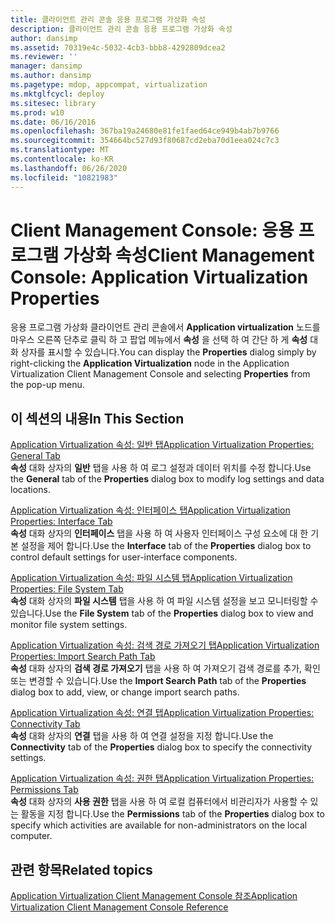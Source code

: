 ```yaml
---
title: 클라이언트 관리 콘솔 응용 프로그램 가상화 속성
description: 클라이언트 관리 콘솔 응용 프로그램 가상화 속성
author: dansimp
ms.assetid: 70319e4c-5032-4cb3-bbb8-4292809dcea2
ms.reviewer: ''
manager: dansimp
ms.author: dansimp
ms.pagetype: mdop, appcompat, virtualization
ms.mktglfcycl: deploy
ms.sitesec: library
ms.prod: w10
ms.date: 06/16/2016
ms.openlocfilehash: 367ba19a24680e81fe1faed64ce949b4ab7b9766
ms.sourcegitcommit: 354664bc527d93f80687cd2eba70d1eea024c7c3
ms.translationtype: MT
ms.contentlocale: ko-KR
ms.lasthandoff: 06/26/2020
ms.locfileid: "10821983"
---
```

# <span data-ttu-id="67c5b-103">Client Management Console: 응용 프로그램 가상화 속성</span><span class="sxs-lookup"><span data-stu-id="67c5b-103">Client Management Console: Application Virtualization Properties</span></span>


<span data-ttu-id="67c5b-104">응용 프로그램 가상화 클라이언트 관리 콘솔에서 **Application virtualization** 노드를 마우스 오른쪽 단추로 클릭 하 고 팝업 메뉴에서 **속성** 을 선택 하 여 간단 하 게 **속성** 대화 상자를 표시할 수 있습니다.</span><span class="sxs-lookup"><span data-stu-id="67c5b-104">You can display the **Properties** dialog simply by right-clicking the **Application Virtualization** node in the Application Virtualization Client Management Console and selecting **Properties** from the pop-up menu.</span></span>

## <span data-ttu-id="67c5b-105">이 섹션의 내용</span><span class="sxs-lookup"><span data-stu-id="67c5b-105">In This Section</span></span>


<a href="" id="application-virtualization-properties--general-tab"></a>[<span data-ttu-id="67c5b-106">Application Virtualization 속성: 일반 탭</span><span class="sxs-lookup"><span data-stu-id="67c5b-106">Application Virtualization Properties: General Tab</span></span>](application-virtualization-properties-general-tab.md)  
<span data-ttu-id="67c5b-107">**속성** 대화 상자의 **일반** 탭을 사용 하 여 로그 설정과 데이터 위치를 수정 합니다.</span><span class="sxs-lookup"><span data-stu-id="67c5b-107">Use the **General** tab of the **Properties** dialog box to modify log settings and data locations.</span></span>

<a href="" id="application-virtualization-properties--interface-tab"></a>[<span data-ttu-id="67c5b-108">Application Virtualization 속성: 인터페이스 탭</span><span class="sxs-lookup"><span data-stu-id="67c5b-108">Application Virtualization Properties: Interface Tab</span></span>](application-virtualization-properties-interface-tab.md)  
<span data-ttu-id="67c5b-109">**속성** 대화 상자의 **인터페이스** 탭을 사용 하 여 사용자 인터페이스 구성 요소에 대 한 기본 설정을 제어 합니다.</span><span class="sxs-lookup"><span data-stu-id="67c5b-109">Use the **Interface** tab of the **Properties** dialog box to control default settings for user-interface components.</span></span>

<a href="" id="application-virtualization-properties--file-system-tab"></a>[<span data-ttu-id="67c5b-110">Application Virtualization 속성: 파일 시스템 탭</span><span class="sxs-lookup"><span data-stu-id="67c5b-110">Application Virtualization Properties: File System Tab</span></span>](application-virtualization-properties-file-system-tab.md)  
<span data-ttu-id="67c5b-111">**속성** 대화 상자의 **파일 시스템** 탭을 사용 하 여 파일 시스템 설정을 보고 모니터링할 수 있습니다.</span><span class="sxs-lookup"><span data-stu-id="67c5b-111">Use the **File System** tab of the **Properties** dialog box to view and monitor file system settings.</span></span>

<a href="" id="application-virtualization-properties--import-search-path-tab"></a>[<span data-ttu-id="67c5b-112">Application Virtualization 속성: 검색 경로 가져오기 탭</span><span class="sxs-lookup"><span data-stu-id="67c5b-112">Application Virtualization Properties: Import Search Path Tab</span></span>](application-virtualization-properties-import-search-path-tab.md)  
<span data-ttu-id="67c5b-113">**속성** 대화 상자의 **검색 경로 가져오기** 탭을 사용 하 여 가져오기 검색 경로를 추가, 확인 또는 변경할 수 있습니다.</span><span class="sxs-lookup"><span data-stu-id="67c5b-113">Use the **Import Search Path** tab of the **Properties** dialog box to add, view, or change import search paths.</span></span>

<a href="" id="application-virtualization-properties--connectivity-tab"></a>[<span data-ttu-id="67c5b-114">Application Virtualization 속성: 연결 탭</span><span class="sxs-lookup"><span data-stu-id="67c5b-114">Application Virtualization Properties: Connectivity Tab</span></span>](application-virtualization-properties-connectivity-tab.md)  
<span data-ttu-id="67c5b-115">**속성** 대화 상자의 **연결** 탭을 사용 하 여 연결 설정을 지정 합니다.</span><span class="sxs-lookup"><span data-stu-id="67c5b-115">Use the **Connectivity** tab of the **Properties** dialog box to specify the connectivity settings.</span></span>

<a href="" id="application-virtualization-properties--permissions-tab"></a>[<span data-ttu-id="67c5b-116">Application Virtualization 속성: 권한 탭</span><span class="sxs-lookup"><span data-stu-id="67c5b-116">Application Virtualization Properties: Permissions Tab</span></span>](application-virtualization-properties-permissions-tab.md)  
<span data-ttu-id="67c5b-117">**속성** 대화 상자의 **사용 권한** 탭을 사용 하 여 로컬 컴퓨터에서 비관리자가 사용할 수 있는 활동을 지정 합니다.</span><span class="sxs-lookup"><span data-stu-id="67c5b-117">Use the **Permissions** tab of the **Properties** dialog box to specify which activities are available for non-administrators on the local computer.</span></span>

## <span data-ttu-id="67c5b-118">관련 항목</span><span class="sxs-lookup"><span data-stu-id="67c5b-118">Related topics</span></span>


[<span data-ttu-id="67c5b-119">Application Virtualization Client Management Console 참조</span><span class="sxs-lookup"><span data-stu-id="67c5b-119">Application Virtualization Client Management Console Reference</span></span>](application-virtualization-client-management-console-reference.md)

 

 





